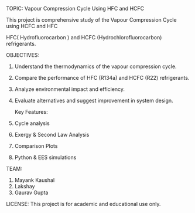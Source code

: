 TOPIC: Vapour Compression Cycle Using HFC and HCFC

This project is comprehensive study of the Vapour Compression Cycle using HCFC and HFC

HFC( Hydrofluorocarbon ) and HCFC (Hydrochlorofluorocarbon) refrigerants.

OBJECTIVES:
1. Understand the thermodynamics of the vapour compression cycle.
2. Compare the performance of HFC (R134a) and HCFC (R22) refrigerants.
3. Analyze environmental impact and efficiency.
4. Evaluate alternatives and suggest improvement in system design.

   Key Features:
1. Cycle analysis
2. Exergy & Second Law Analysis
3. Comparison Plots
4. Python & EES simulations

TEAM:
1. Mayank Kaushal
2. Lakshay
3. Gaurav Gupta

LICENSE: 
This project is for academic and educational use only.
